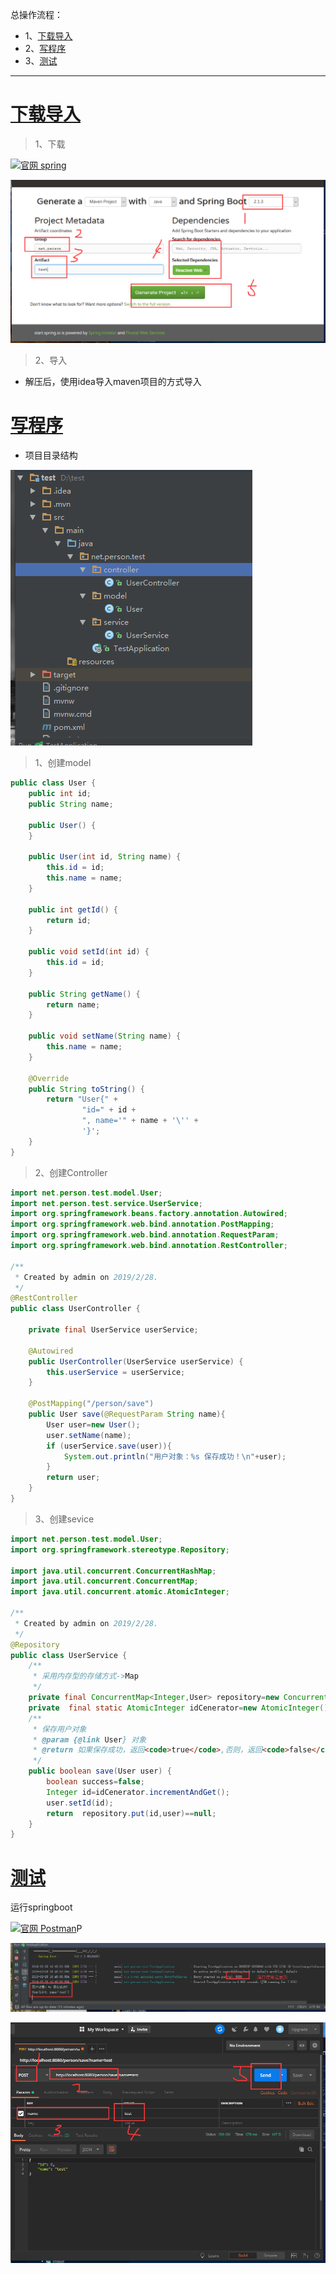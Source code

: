 总操作流程：
- 1、[下载导入](springBoot-01)
- 2、[写程序](springBoot-02)
- 3、[测试](springBoot-03)

***

# <a name="springBoot-01" href="#" >下载导入</a>

> 1、下载

[![](https://img.shields.io/badge/官网-spring-green.svg "官网 spring")](https://start.spring.io/)

![](image/1-1.png)

> 2、导入

- 解压后，使用idea导入maven项目的方式导入

# <a name="springBoot-02" href="#" >写程序</a>

- 项目目录结构

![](image/1-0.png)

> 1、创建model
```java
public class User {
    public int id;
    public String name;

    public User() {
    }

    public User(int id, String name) {
        this.id = id;
        this.name = name;
    }

    public int getId() {
        return id;
    }

    public void setId(int id) {
        this.id = id;
    }

    public String getName() {
        return name;
    }

    public void setName(String name) {
        this.name = name;
    }

    @Override
    public String toString() {
        return "User{" +
                "id=" + id +
                ", name='" + name + '\'' +
                '}';
    }
}
```

> 2、创建Controller
```java
import net.person.test.model.User;
import net.person.test.service.UserService;
import org.springframework.beans.factory.annotation.Autowired;
import org.springframework.web.bind.annotation.PostMapping;
import org.springframework.web.bind.annotation.RequestParam;
import org.springframework.web.bind.annotation.RestController;

/**
 * Created by admin on 2019/2/28.
 */
@RestController
public class UserController {

    private final UserService userService;

    @Autowired
    public UserController(UserService userService) {
        this.userService = userService;
    }

    @PostMapping("/person/save")
    public User save(@RequestParam String name){
        User user=new User();
        user.setName(name);
        if (userService.save(user)){
            System.out.println("用户对象：%s 保存成功！\n"+user);
        }
        return user;
    }
}

```

> 3、创建sevice

```java
import net.person.test.model.User;
import org.springframework.stereotype.Repository;

import java.util.concurrent.ConcurrentHashMap;
import java.util.concurrent.ConcurrentMap;
import java.util.concurrent.atomic.AtomicInteger;

/**
 * Created by admin on 2019/2/28.
 */
@Repository
public class UserService {
    /**
     * 采用内存型的存储方式->Map
     */
    private final ConcurrentMap<Integer,User> repository=new ConcurrentHashMap<>();
    private  final static AtomicInteger idCenerator=new AtomicInteger();
    /**
     * 保存用户对象
     * @param {@link User} 对象
     * @return 如果保存成功，返回<code>true</code>,否则，返回<code>false</code>
     */
    public boolean save(User user) {
        boolean success=false;
        Integer id=idCenerator.incrementAndGet();
        user.setId(id);
        return  repository.put(id,user)==null;
    }
}

```

# <a name="springBoot-03" href="#" >测试</a>

运行springboot

[![](https://img.shields.io/badge/官网-Postman-green.svg "官网 Postman")](https://www.getpostman.com/)P

![](image/1-3.png)

![](image/1-2.png)